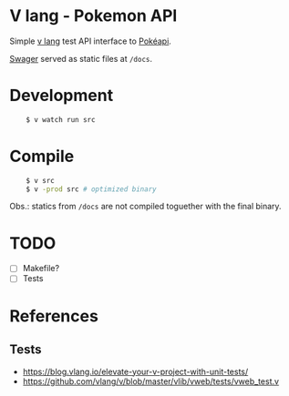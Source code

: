 # V lang - Pokemon API

Simple [v lang](https://vlang.io/) test API interface to [Pokéapi](https://pokeapi.co/).

[Swager](https://swagger.io/) served as static files at `/docs`.

# Development

```bash
    $ v watch run src
```

# Compile

```bash
    $ v src
    $ v -prod src # optimized binary
```

Obs.: statics from `/docs` are not compiled toguether with the final binary.

# TODO

- [ ] Makefile?
- [ ] Tests

# References

## Tests

- https://blog.vlang.io/elevate-your-v-project-with-unit-tests/
- https://github.com/vlang/v/blob/master/vlib/vweb/tests/vweb_test.v


